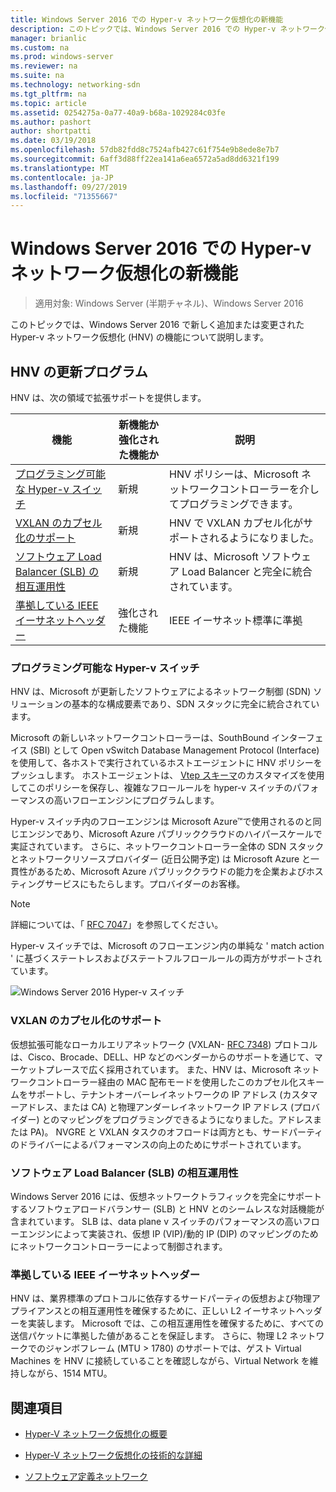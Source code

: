 ```yaml
---
title: Windows Server 2016 での Hyper-v ネットワーク仮想化の新機能
description: このトピックでは、Windows Server 2016 での Hyper-v ネットワーク仮想化の新機能について説明します。
manager: brianlic
ms.custom: na
ms.prod: windows-server
ms.reviewer: na
ms.suite: na
ms.technology: networking-sdn
ms.tgt_pltfrm: na
ms.topic: article
ms.assetid: 0254275a-0a77-40a9-b68a-1029284c03fe
ms.author: pashort
author: shortpatti
ms.date: 03/19/2018
ms.openlocfilehash: 57db82fdd8c7524afb427c61f754e9b8ede8e7b7
ms.sourcegitcommit: 6aff3d88ff22ea141a6ea6572a5ad8dd6321f199
ms.translationtype: MT
ms.contentlocale: ja-JP
ms.lasthandoff: 09/27/2019
ms.locfileid: "71355667"
---
```

# <a name="whats-new-in-hyper-v-network-virtualization-in-windows-server-2016"></a>Windows Server 2016 での Hyper-v ネットワーク仮想化の新機能

>適用対象: Windows Server (半期チャネル)、Windows Server 2016

このトピックでは、Windows Server 2016 で新しく追加または変更された Hyper-v ネットワーク仮想化 (HNV) の機能について説明します。  
  
## <a name="BKMK_IPAM2012R2"></a>HNV の更新プログラム  
HNV は、次の領域で拡張サポートを提供します。  
  
|機能|新機能か強化された機能か|説明|  
|--------------------------|-------------------|---------------|  
|[プログラミング可能な Hyper-v スイッチ](../../../sdn/technologies/hyper-v-network-virtualization/../../../sdn/technologies/hyper-v-network-virtualization/../../../sdn/technologies/hyper-v-network-virtualization/../../../sdn/technologies/hyper-v-network-virtualization/whats-new-hyperv-network-virtualization-windows-server.md#SDN)|新規|HNV ポリシーは、Microsoft ネットワークコントローラーを介してプログラミングできます。|  
|[VXLAN のカプセル化のサポート](../../../sdn/technologies/hyper-v-network-virtualization/../../../sdn/technologies/hyper-v-network-virtualization/../../../sdn/technologies/hyper-v-network-virtualization/../../../sdn/technologies/hyper-v-network-virtualization/whats-new-hyperv-network-virtualization-windows-server.md#VXLAN)|新規|HNV で VXLAN カプセル化がサポートされるようになりました。|  
|[ソフトウェア Load Balancer (SLB) の相互運用性](../../../sdn/technologies/hyper-v-network-virtualization/../../../sdn/technologies/hyper-v-network-virtualization/../../../sdn/technologies/hyper-v-network-virtualization/../../../sdn/technologies/hyper-v-network-virtualization/whats-new-hyperv-network-virtualization-windows-server.md#SLB)|新規|HNV は、Microsoft ソフトウェア Load Balancer と完全に統合されています。|  
|[準拠している IEEE イーサネットヘッダー](../../../sdn/technologies/hyper-v-network-virtualization/../../../sdn/technologies/hyper-v-network-virtualization/../../../sdn/technologies/hyper-v-network-virtualization/../../../sdn/technologies/hyper-v-network-virtualization/whats-new-hyperv-network-virtualization-windows-server.md#L2)|強化された機能|IEEE イーサネット標準に準拠|  
  
### <a name="SDN"></a>プログラミング可能な Hyper-v スイッチ  
HNV は、Microsoft が更新したソフトウェアによるネットワーク制御 (SDN) ソリューションの基本的な構成要素であり、SDN スタックに完全に統合されています。  
  
Microsoft の新しいネットワークコントローラーは、SouthBound インターフェイス (SBI) として Open vSwitch Database Management Protocol (Interface) を使用して、各ホストで実行されているホストエージェントに HNV ポリシーをプッシュします。 ホストエージェントは、 [Vtep スキーマ](https://github.com/openvswitch/ovs/blob/master/vtep/vtep.ovsschema)のカスタマイズを使用してこのポリシーを保存し、複雑なフロールールを hyper-v スイッチのパフォーマンスの高いフローエンジンにプログラムします。  
  
Hyper-v スイッチ内のフローエンジンは Microsoft Azure&trade;で使用されるのと同じエンジンであり、Microsoft Azure パブリッククラウドのハイパースケールで実証されています。 さらに、ネットワークコントローラー全体の SDN スタックとネットワークリソースプロバイダー (近日公開予定) は Microsoft Azure と一貫性があるため、Microsoft Azure パブリッククラウドの能力を企業およびホスティングサービスにもたらします。プロバイダーのお客様。  
  
> [!NOTE]  
> 詳細については、「 [RFC 7047](https://www.rfc-editor.org/info/rfc7047)」を参照してください。  
  
Hyper-v スイッチでは、Microsoft のフローエンジン内の単純な ' match action ' に基づくステートレスおよびステートフルフロールールの両方がサポートされています。  
 
![Windows Server 2016 Hyper-v スイッチ](../../../media/what-s-new-in-hyper-v-network-virtualization-in-windows-server/HNVOverview.png)  
  
### <a name="VXLAN"></a>VXLAN のカプセル化のサポート  
仮想拡張可能なローカルエリアネットワーク (VXLAN- [RFC 7348](https://www.rfc-editor.org/info/rfc7348)) プロトコルは、Cisco、Brocade、DELL、HP などのベンダーからのサポートを通じて、マーケットプレースで広く採用されています。 また、HNV は、Microsoft ネットワークコントローラー経由の MAC 配布モードを使用したこのカプセル化スキームをサポートし、テナントオーバーレイネットワークの IP アドレス (カスタマーアドレス、または CA) と物理アンダーレイネットワーク IP アドレス (プロバイダー) とのマッピングをプログラミングできるようになりました。アドレスまたは PA)。 NVGRE と VXLAN タスクのオフロードは両方とも、サードパーティのドライバーによるパフォーマンスの向上のためにサポートされています。  
  
### <a name="SLB"></a>ソフトウェア Load Balancer (SLB) の相互運用性  
Windows Server 2016 には、仮想ネットワークトラフィックを完全にサポートするソフトウェアロードバランサー (SLB) と HNV とのシームレスな対話機能が含まれています。 SLB は、data plane v スイッチのパフォーマンスの高いフローエンジンによって実装され、仮想 IP (VIP)/動的 IP (DIP) のマッピングのためにネットワークコントローラーによって制御されます。  
  
### <a name="L2"></a>準拠している IEEE イーサネットヘッダー  
HNV は、業界標準のプロトコルに依存するサードパーティの仮想および物理アプライアンスとの相互運用性を確保するために、正しい L2 イーサネットヘッダーを実装します。 Microsoft では、この相互運用性を確保するために、すべての送信パケットに準拠した値があることを保証します。 さらに、物理 L2 ネットワークでのジャンボフレーム (MTU > 1780) のサポートでは、ゲスト Virtual Machines を HNV に接続していることを確認しながら、Virtual Network を維持しながら、1514 MTU。  
  
## <a name="see-also"></a>関連項目  
  
-   [Hyper-V ネットワーク仮想化の概要](hyperv-network-virtualization-overview-windows-server.md)  
  
-   [Hyper-V ネットワーク仮想化の技術的な詳細](hyperv-network-virtualization-technical-details-windows-server.md)  
  
-   [ソフトウェア定義ネットワーク](../../Software-Defined-Networking--SDN-.md)  
  